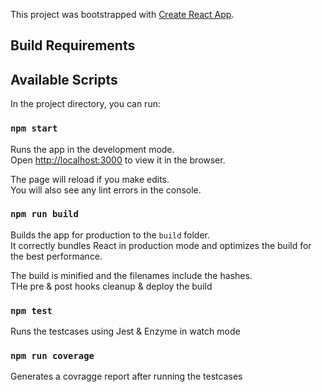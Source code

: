 This project was bootstrapped with [Create React App](https://github.com/facebook/create-react-app).

## Build Requirements

## Available Scripts

In the project directory, you can run:

### `npm start`

Runs the app in the development mode.<br>
Open [http://localhost:3000](http://localhost:3000) to view it in the browser.

The page will reload if you make edits.<br>
You will also see any lint errors in the console.

### `npm run build`

Builds the app for production to the `build` folder.<br>
It correctly bundles React in production mode and optimizes the build for the best performance.

The build is minified and the filenames include the hashes.<br>
THe pre & post hooks cleanup & deploy the build

### `npm test`

Runs the testcases using Jest & Enzyme in watch mode

### `npm run coverage`

Generates a covragge report after running the testcases

